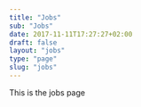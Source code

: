 ```yaml
---
title: "Jobs"
sub: "Jobs"
date: 2017-11-11T17:27:27+02:00
draft: false
layout: "jobs"
type: "page"
slug: "jobs"
---
```


This is the jobs page
